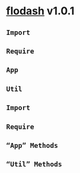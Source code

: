 # <a href="https://github.com/flavioespinoza/flodash">flodash</a> <span>v1.0.1</span>

<!-- div class="toc-container" -->

<!-- div class="import" -->

## `Import`

<!-- /div -->

<!-- div class="import" -->

## `Require`

<!-- /div -->

<!-- div class="import" -->

## `App`

<!-- /div -->

<!-- div class="import" -->

## `Util`

<!-- /div -->

<!-- /div -->

<!-- div class="doc-container" -->

<!-- div -->

## `Import`

<!-- /div -->

<!-- div -->

## `Require`

<!-- /div -->

<!-- div -->

## `“App” Methods`

<!-- /div -->

<!-- div -->

## `“Util” Methods`

<!-- /div -->

<!-- /div -->
